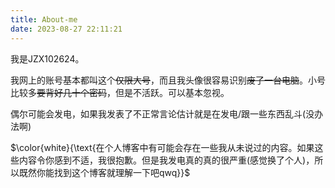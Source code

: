 ```yaml
---
title: About-me
date: 2023-08-27 22:11:21
---
```


我是JZX102624。

我网上的账号基本都叫这个~~仅限大号~~，而且我头像很容易识别~~废了一台电脑~~。小号比较多~~要背好几十个密码~~，但是不活跃。可以基本忽视。

偶尔可能会发电，如果我发表了不正常言论估计就是在发电/跟一些东西乱斗(没办法啊)

$\color{white}{\text{在个人博客中有可能会存在一些我从未说过的内容。如果这些内容令你感到不适，我很抱歉。但是我发电真的真的很严重(感觉换了个人)，所以既然你能找到这个博客就理解一下吧qwq}}$